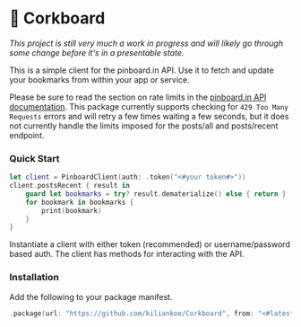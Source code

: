 # 📌 Corkboard

*This project is still very much a work in progress and will likely go through some change before it's in a presentable state.*

This is a simple client for the pinboard.in API. Use it to fetch and update your bookmarks from within your app or service.

Please be sure to read the section on rate limits in the [pinboard.in API documentation](https://pinboard.in/api). This package currently supports checking for `429 Too Many Requests` errors and will retry a few times waiting a few seconds, but it does not currently handle the limits imposed for the posts/all and posts/recent endpoint.



### Quick Start

```swift
let client = PinboardClient(auth: .token("<#your token#>"))
client.postsRecent { result in
    guard let bookmarks = try? result.dematerialize() else { return }
    for bookmark in bookmarks {
        print(bookmark)                    
    }
}
```

Instantiate a client with either token (recommended) or username/password based auth. The client has methods for interacting with the API.



### Installation

Add the following to your package manifest.

```swift
.package(url: "https://github.com/kiliankoe/Corkboard", from: "<#latest#>")
```

